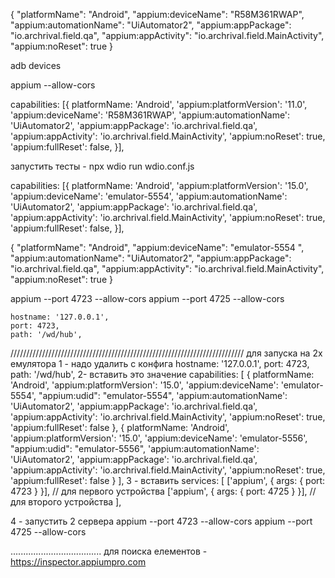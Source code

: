 {
  "platformName": "Android",
  "appium:deviceName": "R58M361RWAP",
  "appium:automationName": "UiAutomator2",
  "appium:appPackage": "io.archrival.field.qa",
  "appium:appActivity": "io.archrival.field.MainActivity",
  "appium:noReset": true
}

adb devices

appium --allow-cors

 capabilities: [{
        platformName: 'Android',
        'appium:platformVersion': '11.0',
        'appium:deviceName': 'R58M361RWAP',
        'appium:automationName': 'UiAutomator2',
        'appium:appPackage': 'io.archrival.field.qa',
        'appium:appActivity': 'io.archrival.field.MainActivity',
        'appium:noReset': true,
        'appium:fullReset': false,
    }],

запустить тесты - npx wdio run wdio.conf.js
    

 capabilities: [{
        platformName: 'Android',
        'appium:platformVersion': '15.0',
        'appium:deviceName': 'emulator-5554',
        'appium:automationName': 'UiAutomator2',
        'appium:appPackage': 'io.archrival.field.qa',
        'appium:appActivity': 'io.archrival.field.MainActivity',
        'appium:noReset': true,
        'appium:fullReset': false,
    }],

{
  "platformName": "Android",
  "appium:deviceName": "emulator-5554 ",
  "appium:automationName": "UiAutomator2",
  "appium:appPackage": "io.archrival.field.qa",
  "appium:appActivity": "io.archrival.field.MainActivity",
  "appium:noReset": true
}


appium --port 4723 --allow-cors
appium --port 4725 --allow-cors


    hostname: '127.0.0.1',
    port: 4723,
    path: '/wd/hub',

//////////////////////////////////////////////////////////////////////////
для запуска на 2х емулятора
1 - надо удалить с конфига 
  hostname: '127.0.0.1',
    port: 4723,
    path: '/wd/hub',
2- вставить это значение 
capabilities: [
        {
            platformName: 'Android',
            'appium:platformVersion': '15.0',
            'appium:deviceName': 'emulator-5554',
            "appium:udid": "emulator-5554",
            'appium:automationName': 'UiAutomator2',
            'appium:appPackage': 'io.archrival.field.qa',
            'appium:appActivity': 'io.archrival.field.MainActivity',
            'appium:noReset': true,
            'appium:fullReset': false
        },
        {
            platformName: 'Android',
            'appium:platformVersion': '15.0',
            'appium:deviceName': 'emulator-5556',
            "appium:udid": "emulator-5556",
            'appium:automationName': 'UiAutomator2',
            'appium:appPackage': 'io.archrival.field.qa',
            'appium:appActivity': 'io.archrival.field.MainActivity',
            'appium:noReset': true,
            'appium:fullReset': false
        }
    ],
3 - вставить 
 services: [
        ['appium', { args: { port: 4723 } }], // для первого устройства
        ['appium', { args: { port: 4725 } }], // для второго устройства
],

4 - запустить 2 сервера 
appium --port 4723 --allow-cors
appium --port 4725 --allow-cors

....................................
для поиска елементов - https://inspector.appiumpro.com